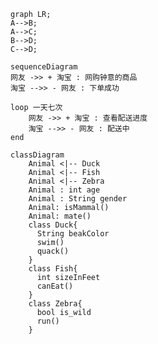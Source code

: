 ```mermaid
graph LR;
A-->B;
A-->C;
B-->D;
C-->D;
```
<!-- ~~~mermaid
pie  
"喜欢宅" : 15
"天气太热或太冷" : 20
"穷" : 500
~~~ -->

~~~mermaid
sequenceDiagram
网友 ->> + 淘宝 : 网购钟意的商品
淘宝 -->> - 网友 : 下单成功

loop 一天七次
    网友 ->> + 淘宝 : 查看配送进度
    淘宝 -->> - 网友 : 配送中
end
~~~

~~~mermaid
classDiagram
    Animal <|-- Duck
    Animal <|-- Fish
    Animal <|-- Zebra
    Animal : int age
    Animal : String gender
    Animal: isMammal()
    Animal: mate()
    class Duck{
      String beakColor
      swim()
      quack()
    }
    class Fish{
      int sizeInFeet
      canEat()
    }
    class Zebra{
      bool is_wild
      run()
    }
~~~